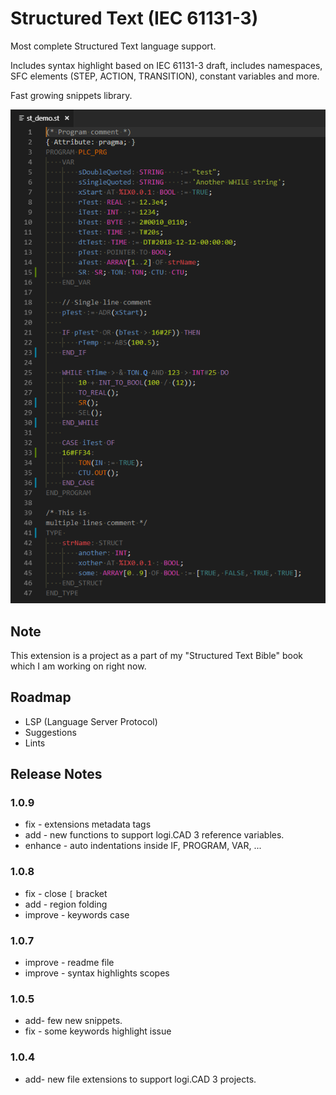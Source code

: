 # Structured Text (IEC 61131-3)

Most complete Structured Text language support.

Includes syntax highlight based on IEC 61131-3 draft, includes namespaces, SFC elements (STEP, ACTION, TRANSITION), constant variables and more.

Fast growing snippets library.

![](https://raw.githubusercontent.com/Serhioromano/vscode-st/master/example.png)

## Note

This extension is a project as a part of my "Structured Text Bible" book which I am working on right now.

## Roadmap

- LSP (Language Server Protocol)
- Suggestions
- Lints

## Release Notes

### 1.0.9

- fix - extensions metadata tags
- add - new functions to support logi.CAD 3 reference variables.
- enhance - auto indentations inside IF, PROGRAM, VAR, ...

### 1.0.8

- fix - close `[` bracket
- add - region folding
- improve - keywords case

### 1.0.7

- improve - readme file
- improve - syntax highlights scopes

### 1.0.5

- add- few new snippets.
- fix - some keywords highlight issue

### 1.0.4

- add- new file extensions to support logi.CAD 3 projects.